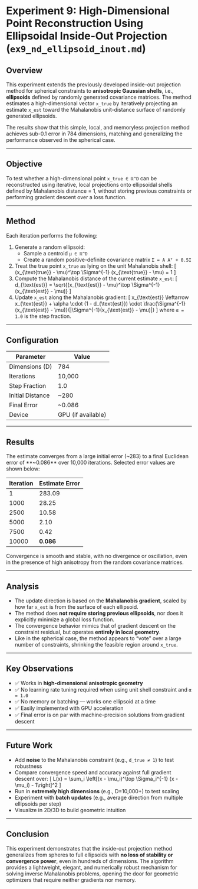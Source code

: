 # Experiment 9: High-Dimensional Point Reconstruction Using Ellipsoidal Inside-Out Projection (`ex9_nd_ellipsoid_inout.md`)

## Overview

This experiment extends the previously developed inside-out projection method for spherical constraints to **anisotropic Gaussian shells**, i.e., **ellipsoids** defined by randomly generated covariance matrices. The method estimates a high-dimensional vector `x_true` by iteratively projecting an estimate `x_est` toward the Mahalanobis unit-distance surface of randomly generated ellipsoids.

The results show that this simple, local, and memoryless projection method achieves sub-0.1 error in 784 dimensions, matching and generalizing the performance observed in the spherical case.

---

## Objective

To test whether a high-dimensional point `x_true ∈ ℝ^D` can be reconstructed using iterative, local projections onto ellipsoidal shells defined by Mahalanobis distance = 1, without storing previous constraints or performing gradient descent over a loss function.

---

## Method

Each iteration performs the following:

1. Generate a random ellipsoid:
   - Sample a centroid `μ ∈ ℝ^D`
   - Create a random positive-definite covariance matrix `Σ = A Aᵀ + 0.5I`
2. Treat the true point `x_true` as lying on the unit Mahalanobis shell:
   \[
   (x_{\text{true}} - \mu)^\top \Sigma^{-1} (x_{\text{true}} - \mu) = 1
   \]
3. Compute the Mahalanobis distance of the current estimate `x_est`:
   \[
   d_{\text{est}} = \sqrt{(x_{\text{est}} - \mu)^\top \Sigma^{-1} (x_{\text{est}} - \mu)}
   \]
4. Update `x_est` along the Mahalanobis gradient:
   \[
   x_{\text{est}} \leftarrow x_{\text{est}} + \alpha \cdot (1 - d_{\text{est}}) \cdot \frac{\Sigma^{-1}(x_{\text{est}} - \mu)}{\|\Sigma^{-1}(x_{\text{est}} - \mu)\|}
   \]
   where `α = 1.0` is the step fraction.

---

## Configuration

| Parameter        | Value         |
|------------------|---------------|
| Dimensions (D)   | 784           |
| Iterations       | 10,000        |
| Step Fraction    | 1.0           |
| Initial Distance | ~280          |
| Final Error      | ~0.086        |
| Device           | GPU (if available) |

---

## Results

The estimate converges from a large initial error (~283) to a final Euclidean error of **~0.086** over 10,000 iterations. Selected error values are shown below:

| Iteration | Estimate Error |
|-----------|----------------|
| 1         | 283.09         |
| 1000      | 28.25          |
| 2500      | 10.58          |
| 5000      | 2.10           |
| 7500      | 0.42           |
| 10000     | **0.086**      |

Convergence is smooth and stable, with no divergence or oscillation, even in the presence of high anisotropy from the random covariance matrices.

---

## Analysis

- The update direction is based on the **Mahalanobis gradient**, scaled by how far `x_est` is from the surface of each ellipsoid.
- The method does **not require storing previous ellipsoids**, nor does it explicitly minimize a global loss function.
- The convergence behavior mimics that of gradient descent on the constraint residual, but operates **entirely in local geometry**.
- Like in the spherical case, the method appears to “vote” over a large number of constraints, shrinking the feasible region around `x_true`.

---

## Key Observations

- ✅ Works in **high-dimensional anisotropic geometry**
- ✅ No learning rate tuning required when using unit shell constraint and `α = 1.0`
- ✅ No memory or batching — works one ellipsoid at a time
- ✅ Easily implemented with GPU acceleration
- ✅ Final error is on par with machine-precision solutions from gradient descent

---

## Future Work

- Add **noise** to the Mahalanobis constraint (e.g., `d_true ≠ 1`) to test robustness
- Compare convergence speed and accuracy against full gradient descent over:
  \[
  L(x) = \sum_i \left[(x - \mu_i)^\top \Sigma_i^{-1} (x - \mu_i) - 1\right]^2
  \]
- Run in **extremely high dimensions** (e.g., D=10,000+) to test scaling
- Experiment with **batch updates** (e.g., average direction from multiple ellipsoids per step)
- Visualize in 2D/3D to build geometric intuition

---

## Conclusion

This experiment demonstrates that the inside-out projection method generalizes from spheres to full ellipsoids with **no loss of stability or convergence power**, even in hundreds of dimensions. The algorithm provides a lightweight, elegant, and numerically robust mechanism for solving inverse Mahalanobis problems, opening the door for geometric optimizers that require neither gradients nor memory.

